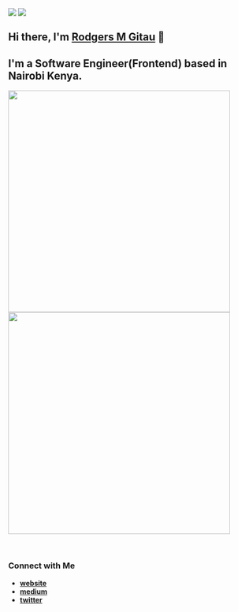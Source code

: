 [<img align="center" src="https://img.shields.io/github/followers/rodgersgitau?label=Follow&style=social" />]("https://github.com/rodgersgitau")
[<img align="center" src="https://img.shields.io/github/forks/rodgersgitau/rodgersgitau?label=Forks&style=social" />](https://github.com/rodgersgitau)
<br clear="both"/>


## Hi there, I'm [**Rodgers M Gitau**](https://rodgersgitau.github.io) 👋
## I'm a Software Engineer(Frontend) based in Nairobi Kenya.


[<img align="center" width="450" src="https://rodgersgitau-stats.vercel.app/api?username=rodgersgitau&count_private=true&show_icons=true&layout=compact&theme=tokyonight" />]("https://github.com/rodgersgitau/github-readme-stats")
[<img align="center" width="450" src="https://rodgersgitau-stats.vercel.app/api/wakatime?username=rodgersgitau&custom_title= Wakatime%20Weekly%20Stats &layout=compact&theme=tokyonight" />]("https://github.com/rodgersgitau/github-readme-stats")

<br clear="both" />

### Connect with Me

+ [**website**](http://rodgersgitau.github.io/)
+ [**medium**](https://medium.com/@rodgersgitau/)
+ [**twitter**](https://medium.com/@rodgersgitau/)

<!--
**rodgersgitau/rodgersgitau** is a ✨ _special_ ✨ repository because its `README.md` (this file) appears on your GitHub profile.
-->
